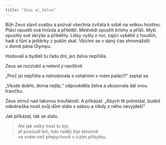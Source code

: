 ```yaml
---
title: "Zeus a\_želva"
---
```


  

Bůh Zeus slavil svatbu a pozval všechna zvířata k sobě na velkou hostinu. Ptáci opustili svá hnízda a přiletěli. Medvědi opustili brlo­hy a přišli. Myši opustily své skrýše a přiběhly. Lišky vyšly z nor, zajíci vyběhli z houštin, hadi z tůní a ještěrky z puklin skal. Všichni se v daný čas shromáždili v domě pána Olympu.

Hodovali a bydleli tu řadu dní, jen želva nepřišla.

Zeus se rozzlobil a nelenil ji navštívit.

„Proč jsi nepřišla a nehodovala s ostatními v mém paláci?“ zeptal se.

„Všude dobře, doma nejlíp,“ odpověděla želva a ukusovala dál svou travičku.

Zeus strnul nad takovou troufalostí. A přikázal: „Abych tě potrestal, budeš odedneška nosit svůj dům stále s sebou a nikdy z něho nevyjdeš!“

Jak přikázal, tak se stalo.

> Ale jak velký trest to byl,  
> ať posoudí ten, kdo raději žije skrovně  
> ve svém než přepychově v cizím příbytku.
